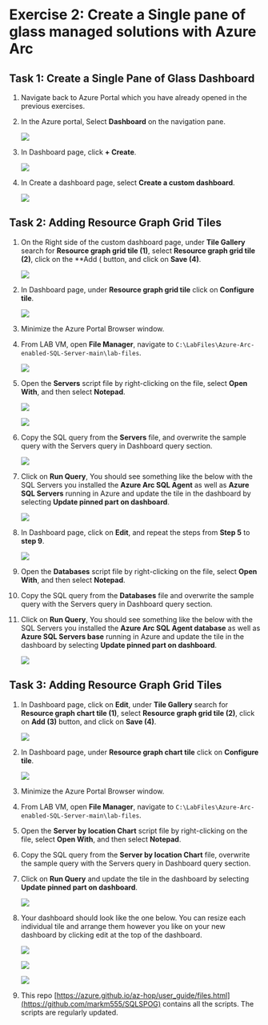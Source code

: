# Exercise 2: Create a Single pane of glass managed solutions with Azure Arc 
 
## Task 1: Create a Single Pane of Glass Dashboard 
 
1. Navigate back to Azure Portal which you have already opened in the previous exercises. 
 
2. In the Azure portal, Select **Dashboard** on the navigation pane.   

    ![](media/Ex2-Task1-Step2.png)  
 
3. In Dashboard page, click **+ Create**. 
 
    ![](media/Ex2-Task1-Step3.png) 
     
4. In Create a dashboard page, select **Create a custom dashboard**. 
 
    ![](media/Ex2-Task1-Step4.png) 
 
## Task 2: Adding Resource Graph Grid Tiles 
 
1. On the Right side of the custom dashboard page, under **Tile Gallery** search for **Resource graph grid tile (1)**, select **Resource graph grid tile (2)**, click on the **Add ( button, and click on **Save (4)**. 
 
    ![](media/Ex2-Task1-Step5.png) 
     
2. In Dashboard page, under **Resource graph grid tile** click on **Configure tile**. 
 
    ![](media/Ex2-Task1-Step6.png)  
     
 3. Minimize the Azure Portal Browser window. 
  
 4. From LAB VM, open **File Manager**, navigate to `C:\LabFiles\Azure-Arc-enabled-SQL-Server-main\lab-files`. 
  
    ![](media/Ex2-Task1-Step8.png)  
  
 5. Open the **Servers** script file by right-clicking on the file, select **Open With**, and then select **Notepad**. 
 
    ![](media/Ex2-Task1-Step9a.png)  
     
    ![](media/Ex2-Task1-Step9b.png)  
     
6. Copy the SQL query from the **Servers** file, and overwrite the sample query with the Servers query in Dashboard query section. 
 
    ![](media/Ex2-Task1-Step10.png)  
     
7. Click on **Run Query**, You should see something like the below with the SQL Servers you installed the **Azure Arc SQL Agent** as well as **Azure SQL Servers** running in Azure and update the tile in the dashboard by selecting **Update pinned part on dashboard**. 
     
    ![](media/Ex2-Task1-Step11.png)  
     
8. In Dashboard page, click on **Edit**, and repeat the steps from **Step 5** to **step 9**. 
 
     ![](media/Ex2-Task1-Step12.png)  
     

9. Open the **Databases** script file by right-clicking on the file, select **Open With**, and then select **Notepad**. 
 

10. Copy the SQL query from the **Databases** file and overwrite the sample query with the Servers query in Dashboard query section. 
 

11. Click on **Run Query**, You should see something like the below with the SQL Servers you installed the **Azure Arc SQL Agent database** as well as **Azure SQL Servers base** running in Azure and update the tile in the dashboard by selecting **Update pinned part on dashboard**. 
     
    ![](media/Ex2-Task1-Step15.png)   
          
## Task 3: Adding Resource Graph Grid Tiles      
     
1. In Dashboard page, click on **Edit**, under **Tile Gallery** search for **Resource graph chart tile (1)**, select **Resource graph grid tile (2)**, click on **Add (3)** button, and click on **Save (4)**. 
 
    ![](media/Ex2-Task3-Step1.png) 
     
2. In Dashboard page, under **Resource graph chart tile** click on **Configure tile**. 
 
    ![](media/Ex2-Task3-Step2.png)  
     
3. Minimize the Azure Portal Browser window. 
  
4. From LAB VM, open **File Manager**, navigate to `C:\LabFiles\Azure-Arc-enabled-SQL-Server-main\lab-files`. 
   
5. Open the **Server by location Chart** script file by right-clicking on the file, select **Open With**, and then select **Notepad**. 
      
6. Copy the SQL query from the **Server by location Chart** file, overwrite the sample query with the Servers query in Dashboard query section.  
 
7. Click on **Run Query** and update the tile in the dashboard by selecting **Update pinned part on dashboard**. 
     
    ![](media/Ex2-Task3-Step7.png) 
 
8.  Your dashboard should look like the one below. You can resize each individual tile and arrange them however you like on your new dashboard by clicking edit at the top of the dashboard. 
     
    ![](media/Ex2-Task3-Step8a.png) 
     
    ![](media/Ex2-Task3-Step8b.png) 
     
    ![](media/Ex2-Task3-Step8c.png)   

9. This repo [https://azure.github.io/az-hop/user_guide/files.html](https://github.com/markm555/SQLSPOG) contains all the scripts. The scripts are regularly updated.

